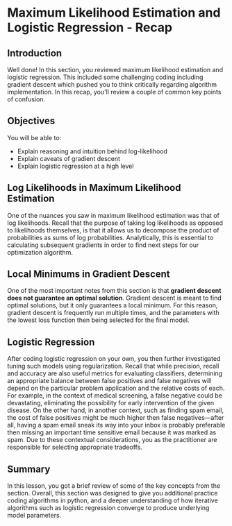 
# Maximum Likelihood Estimation and Logistic Regression - Recap

## Introduction

Well done! In this section, you reviewed maximum likelihood estimation and logistic regression. This included some challenging coding including gradient descent which pushed you to think critically regarding algorithm implementation. 
In this recap, you'll review a couple of common key points of confusion.

## Objectives

You will be able to:

* Explain reasoning and intuition behind log-likelihood
* Explain caveats of gradient descent
* Explain logistic regression at a high level

## Log Likelihoods in Maximum Likelihood Estimation

One of the nuances you saw in maximum likelihood estimation was that of log likelihoods. Recall that the purpose of taking log likelihoods as opposed to likelihoods themselves, is that it allows us to decompose the product of probabilities as sums of log probabilities. Analytically, this is essential to calculating subsequent gradients in order to find next steps for our optimization algorithm.


## Local Minimums in Gradient Descent

One of the most important notes from this section is that **gradient descent does not guarantee an optimal solution**. Gradient descent is meant to find optimal solutions, but it only guarantees a local minimum. For this reason, gradient descent is frequently run multiple times, and the parameters with the lowest loss function then being selected for the final model.

## Logistic Regression

After coding logistic regression on your own, you then further investigated tuning such models using regularization. Recall that while precision, recall and accuracy are also useful metrics for evaluating classifiers, determining an appropriate balance between false positives and false negatives will depend on the particular problem application and the relative costs of each. For example, in the context of medical screening, a false negative could be devastating, eliminating the possibility for early intervention of the given disease. On the other hand, in another context, such as finding spam email, the cost of false positives might be much higher then false negatives&mdash;after all, having a spam email sneak its way into your inbox is probably preferable then missing an important time sensitive email because it was marked as spam. Due to these contextual considerations, you as the practitioner are responsible for selecting appropriate tradeoffs.

## Summary

In this lesson, you got a brief review of some of the key concepts from the section. Overall, this section was designed to give you additional practice coding algorithms in python, and a deeper understanding of how iterative algorithms such as logistic regression converge to produce underlying model parameters.
